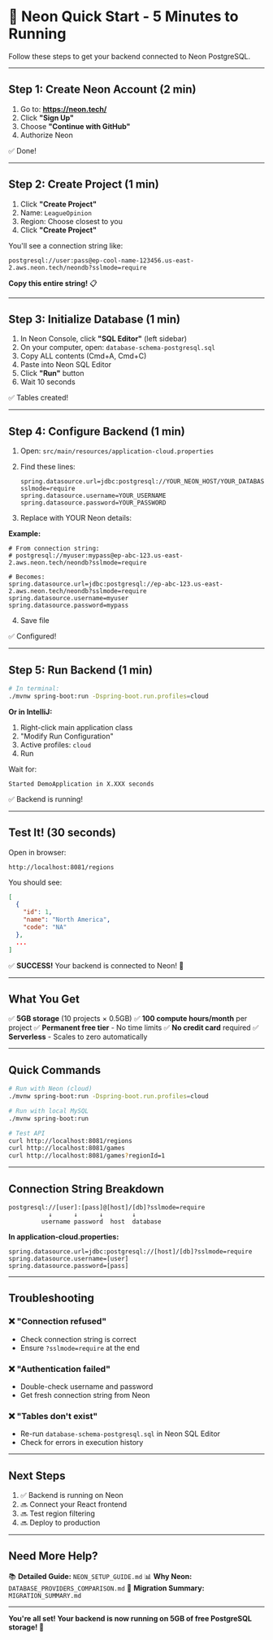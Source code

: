 # 🚀 Neon Quick Start - 5 Minutes to Running

Follow these steps to get your backend connected to Neon PostgreSQL.

---

## Step 1: Create Neon Account (2 min)

1. Go to: **https://neon.tech/**
2. Click **"Sign Up"**
3. Choose **"Continue with GitHub"**
4. Authorize Neon

✅ Done!

---

## Step 2: Create Project (1 min)

1. Click **"Create Project"**
2. Name: `LeagueOpinion`
3. Region: Choose closest to you
4. Click **"Create Project"**

You'll see a connection string like:
```
postgresql://user:pass@ep-cool-name-123456.us-east-2.aws.neon.tech/neondb?sslmode=require
```

**Copy this entire string!** 📋

---

## Step 3: Initialize Database (1 min)

1. In Neon Console, click **"SQL Editor"** (left sidebar)
2. On your computer, open: `database-schema-postgresql.sql`
3. Copy ALL contents (Cmd+A, Cmd+C)
4. Paste into Neon SQL Editor
5. Click **"Run"** button
6. Wait 10 seconds

✅ Tables created!

---

## Step 4: Configure Backend (1 min)

1. Open: `src/main/resources/application-cloud.properties`
2. Find these lines:
   ```properties
   spring.datasource.url=jdbc:postgresql://YOUR_NEON_HOST/YOUR_DATABASE_NAME?sslmode=require
   spring.datasource.username=YOUR_USERNAME
   spring.datasource.password=YOUR_PASSWORD
   ```

3. Replace with YOUR Neon details:

**Example:**
```properties
# From connection string:
# postgresql://myuser:mypass@ep-abc-123.us-east-2.aws.neon.tech/neondb?sslmode=require

# Becomes:
spring.datasource.url=jdbc:postgresql://ep-abc-123.us-east-2.aws.neon.tech/neondb?sslmode=require
spring.datasource.username=myuser
spring.datasource.password=mypass
```

4. Save file

✅ Configured!

---

## Step 5: Run Backend (1 min)

```bash
# In terminal:
./mvnw spring-boot:run -Dspring-boot.run.profiles=cloud
```

**Or in IntelliJ:**
1. Right-click main application class
2. "Modify Run Configuration"
3. Active profiles: `cloud`
4. Run

Wait for:
```
Started DemoApplication in X.XXX seconds
```

✅ Backend is running!

---

## Test It! (30 seconds)

Open in browser:
```
http://localhost:8081/regions
```

You should see:
```json
[
  {
    "id": 1,
    "name": "North America",
    "code": "NA"
  },
  ...
]
```

✅ **SUCCESS!** Your backend is connected to Neon! 🎉

---

## What You Get

✅ **5GB storage** (10 projects × 0.5GB)
✅ **100 compute hours/month** per project
✅ **Permanent free tier** - No time limits
✅ **No credit card** required
✅ **Serverless** - Scales to zero automatically

---

## Quick Commands

```bash
# Run with Neon (cloud)
./mvnw spring-boot:run -Dspring-boot.run.profiles=cloud

# Run with local MySQL
./mvnw spring-boot:run

# Test API
curl http://localhost:8081/regions
curl http://localhost:8081/games
curl http://localhost:8081/games?regionId=1
```

---

## Connection String Breakdown

```
postgresql://[user]:[pass]@[host]/[db]?sslmode=require
           ↓      ↓      ↓        ↓
         username password  host  database
```

**In application-cloud.properties:**
```properties
spring.datasource.url=jdbc:postgresql://[host]/[db]?sslmode=require
spring.datasource.username=[user]
spring.datasource.password=[pass]
```

---

## Troubleshooting

### ❌ "Connection refused"
- Check connection string is correct
- Ensure `?sslmode=require` at the end

### ❌ "Authentication failed"
- Double-check username and password
- Get fresh connection string from Neon

### ❌ "Tables don't exist"
- Re-run `database-schema-postgresql.sql` in Neon SQL Editor
- Check for errors in execution history

---

## Next Steps

1. ✅ Backend is running on Neon
2. 🔜 Connect your React frontend
3. 🔜 Test region filtering
4. 🔜 Deploy to production

---

## Need More Help?

📚 **Detailed Guide:** `NEON_SETUP_GUIDE.md`
📊 **Why Neon:** `DATABASE_PROVIDERS_COMPARISON.md`
📝 **Migration Summary:** `MIGRATION_SUMMARY.md`

---

**You're all set! Your backend is now running on 5GB of free PostgreSQL storage! 🚀**
